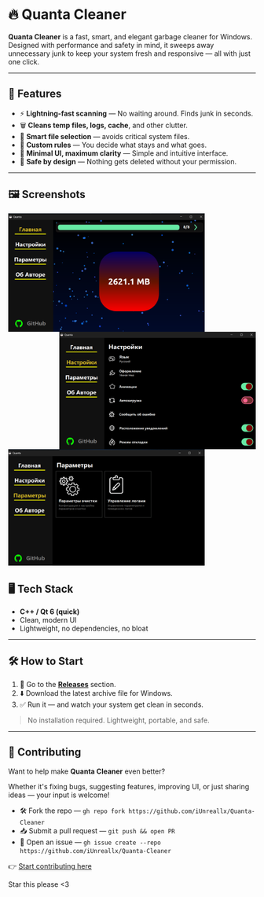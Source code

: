 # 🔥 Quanta Cleaner

**Quanta Cleaner** is a fast, smart, and elegant garbage cleaner for Windows. Designed with performance and safety in mind, it sweeps away unnecessary junk to keep your system fresh and responsive — all with just one click.

---

## 🚀 Features

- ⚡ **Lightning-fast scanning** — No waiting around. Finds junk in seconds.
- 🗑️ **Cleans temp files, logs, cache**, and other clutter.
- 🧠 **Smart file selection** — avoids critical system files.
- 🎯 **Custom rules** — You decide what stays and what goes.
- 🧼 **Minimal UI, maximum clarity** — Simple and intuitive interface.
- 🔐 **Safe by design** — Nothing gets deleted without your permission.

---


## 🖼️ Screenshots

<p>
  <img src="screenshots/app1.png" alt="Preview 1" width="400" style="float:left; margin-right:10px;" />
  <img src="screenshots/app2.png" alt="Preview 2" width="400" style="float:right; margin-left:10px;" />
  <img src="screenshots/app3.png" alt="Preview 3" width="400" style="float:center; margin: 0 auto;" />
</

---


## 🖥️ Tech Stack

- **C++ / Qt 6 (quick)**
- Clean, modern UI
- Lightweight, no dependencies, no bloat

---


## 🛠️ How to Start

1. 🚀 Go to the [**Releases**](https://github.com/iUnreallx/Quanta-Cleaner/releases) section.
2. ⬇️ Download the latest archive file for Windows.
3. ✅ Run it — and watch your system get clean in seconds.

> No installation required. Lightweight, portable, and safe.

---

## 🤝 Contributing

Want to help make **Quanta Cleaner** even better?

Whether it's fixing bugs, suggesting features, improving UI, or just sharing ideas — your input is welcome!



- 🛠️ Fork the repo — `gh repo fork https://github.com/iUnreallx/Quanta-Cleaner`
- 📥 Submit a pull request — `git push && open PR`
- 💬 Open an issue — `gh issue create --repo https://github.com/iUnreallx/Quanta-Cleaner`


👉 [Start contributing here](https://github.com/iUnreallx/Quanta-Cleaner)


Star this please <3
